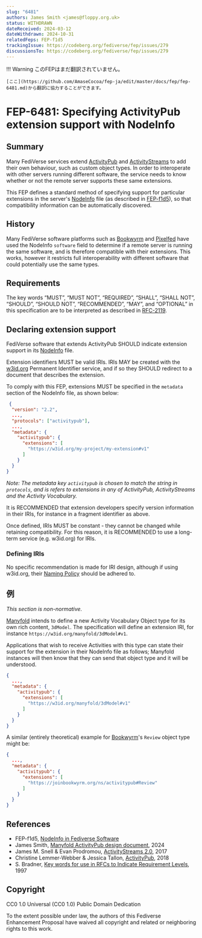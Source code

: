 ```yaml
---
slug: "6481"
authors: James Smith <james@floppy.org.uk>
status: WITHDRAWN
dateReceived: 2024-03-12
dateWithdrawn: 2024-10-31
relatedFeps: FEP-f1d5
trackingIssue: https://codeberg.org/fediverse/fep/issues/279
discussionsTo: https://codeberg.org/fediverse/fep/issues/279
---
```

!!! Warning
    このFEPはまだ翻訳されていません。

    [ここ](https://github.com/AmaseCocoa/fep-ja/edit/master/docs/fep/fep-6481.md)から翻訳に協力することができます。
# FEP-6481: Specifying ActivityPub extension support with NodeInfo


## Summary

Many FediVerse services extend [ActivityPub] and [ActivityStreams] to add their own behaviour, such as custom object types. In order to interoperate with other servers running different software, the service needs to know whether or not the remote server supports these same extensions.

This FEP defines a standard method of specifying support for particular extensions in the server's [NodeInfo] file (as described in [FEP-f1d5]), so that compatibility information can be automatically discovered.

## History

Many FediVerse software platforms such as [Bookwyrm] and [Pixelfed] have used the NodeInfo `software` field to determine if a remote server is running the same software, and is therefore compatible with their extensions. This works, however it restricts full interoperability with different software that could potentially use the same types.

## Requirements

The key words “MUST”, “MUST NOT”, “REQUIRED”, “SHALL”, “SHALL NOT”, “SHOULD”, “SHOULD NOT”, “RECOMMENDED”, “MAY”, and “OPTIONAL” in this specification are to be interpreted as described in [RFC-2119].

## Declaring extension support

FediVerse software that extends ActivityPub SHOULD indicate extension support in its [NodeInfo] file.

Extension identifiers MUST be valid IRIs. IRIs MAY be created with the [w3id.org] Permanent Identifier service, and if so they SHOULD redirect to a document that describes the extension.

To comply with this FEP, extensions MUST be specified in the `metadata` section of the NodeInfo file, as shown below:

```json
 {
  "version": "2.2",
  ...,
  "protocols": ["activitypub"],
  ...,
  "metadata": {
    "activitypub": {
      "extensions": [
        "https://w3id.org/my-project/my-extension#v1"
      ]
    }
  }
}
```

*Note: The metadata key `activitypub` is chosen to match the string in `protocols`, and is refers to extensions in any of ActivityPub, ActivityStreams and the Activity Vocabulary.*

It is RECOMMENDED that extension developers specify version information in their IRIs, for instance in a fragment identifier as above.

Once defined, IRIs MUST be constant - they cannot be changed while retaining compatibility. For this reason, it is RECOMMENDED to use a long-term service (e.g. w3id.org) for IRIs.

### Defining IRIs

No specific recommendation is made for IRI design, although if using w3id.org, their [Naming Policy](https://w3id.org/#naming-policy) should be adhered to.

## 例

*This section is non-normative.*

[Manyfold] intends to define a new Activity Vocabulary Object type for its own rich content, `3dModel`. The specification will define an extension IRI, for instance `https://w3id.org/manyfold/3dModel#v1`.

Applications that wish to receive Activities with this type can state their support for the extension in their NodeInfo file as follows; Manyfold instances will then know that they can send that object type and it will be understood.

```json
{
  ...,
  "metadata": {
    "activitypub": {
      "extensions": [
        "https://w3id.org/manyfold/3dModel#v1"
      ]
    }
  }
}
```
A similar (entirely theoretical) example for [Bookwyrm]'s `Review` object type might be:

```json
{
  ...,
  "metadata": {
    "activitypub": {
      "extensions": [
        "https://joinbookwyrm.org/ns/activitypub#Review"
      ]
    }
  }
}
```

## References

- FEP-f1d5, [NodeInfo in Fediverse Software][FEP-f1d5]
- James Smith, [Manyfold ActivityPub design document][Manyfold], 2024
- James M. Snell & Evan Prodromou, [ActivityStreams 2.0][ActivityStreams], 2017
- Christine Lemmer-Webber & Jessica Tallon, [ActivityPub][ActivityPub], 2018
- S. Bradner, [Key words for use in RFCs to Indicate Requirement Levels][RFC-2119], 1997


[ActivityPub]: https://www.w3.org/TR/activitypub/
[ActivityStreams]: https://www.w3.org/TR/activitystreams-core/
[Bookwyrm]: https://docs.joinbookwyrm.com/activitypub.html
[FEP-f1d5]: https://codeberg.org/fediverse/fep/src/branch/main/fep/f1d5/fep-f1d5.md
[Manyfold]: https://manyfold.app/technology/activitypub.html
[NodeInfo]: https://nodeinfo.diaspora.software/
[Pixelfed]: https://docs.pixelfed.org/spec/ActivityPub.html
[RFC-2119]: https://tools.ietf.org/html/rfc2119.html
[w3id.org]: https://w3id.org
## Copyright

CC0 1.0 Universal (CC0 1.0) Public Domain Dedication

To the extent possible under law, the authors of this Fediverse Enhancement Proposal have waived all copyright and related or neighboring rights to this work.
